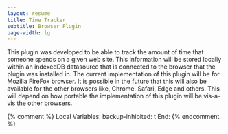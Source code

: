 ```yaml
---
layout: resume
title: Time Tracker
subtitle: Browser Plugin
page-width: lg
---
```


This plugin was developed to be able to track the amount of time that someone spends on a given web site.  This information
will be stored locally within an indexedDB datasource that is connected to the browser that the plugin was installed in. The
current implementation of this plugin will be for Mozilla FireFox browser.  It is possible in the future that this will also
be available for the other browsers like, Chrome, Safari, Edge and others.  This will depend on how portable the implementation
of this plugin will be vis-a-vis the other browsers.



{% comment %}
Local Variables:
backup-inhibited: t
End:
{% endcomment %}

